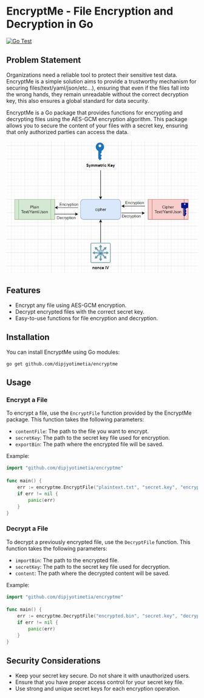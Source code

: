 # EncryptMe - File Encryption and Decryption in Go

[![Go Test](https://github.com/dipjyotimetia/encryptme/actions/workflows/test.yaml/badge.svg?branch=main)](https://github.com/dipjyotimetia/encryptme/actions/workflows/test.yaml)

## Problem Statement

Organizations need a reliable tool to protect their sensitive test data. EncryptMe is a simple solution aims to provide a trustworthy mechanism for securing files(text/yaml/json/etc...), ensuring that even if the files fall into the wrong hands, they remain unreadable without the correct decryption key, this also ensures a global standard for data security.

EncryptMe is a Go package that provides functions for encrypting and decrypting files using the AES-GCM encryption algorithm. This package allows you to secure the content of your files with a secret key, ensuring that only authorized parties can access the data.

<img src="docs\encryptmet.png" width="700">

## Features

- Encrypt any file using AES-GCM encryption.
- Decrypt encrypted files with the correct secret key.
- Easy-to-use functions for file encryption and decryption.

## Installation

You can install EncryptMe using Go modules:

```shell
go get github.com/dipjyotimetia/encryptme
```

## Usage

### Encrypt a File

To encrypt a file, use the `EncryptFile` function provided by the EncryptMe package. This function takes the following parameters:

- `contentFile`: The path to the file you want to encrypt.
- `secretKey`: The path to the secret key file used for encryption.
- `exportBin`: The path where the encrypted file will be saved.

Example:

```go
import "github.com/dipjyotimetia/encryptme"

func main() {
    err := encryptme.EncryptFile("plaintext.txt", "secret.key", "encrypted.bin")
    if err != nil {
        panic(err)
    }
}
```

### Decrypt a File

To decrypt a previously encrypted file, use the `DecryptFile` function. This function takes the following parameters:

- `importBin`: The path to the encrypted file.
- `secretKey`: The path to the secret key file used for decryption.
- `content`: The path where the decrypted content will be saved.

Example:

```go
import "github.com/dipjyotimetia/encryptme"

func main() {
    err := encryptme.DecryptFile("encrypted.bin", "secret.key", "decrypted.txt")
    if err != nil {
        panic(err)
    }
}
```

## Security Considerations

- Keep your secret key secure. Do not share it with unauthorized users.
- Ensure that you have proper access control for your secret key file.
- Use strong and unique secret keys for each encryption operation.
